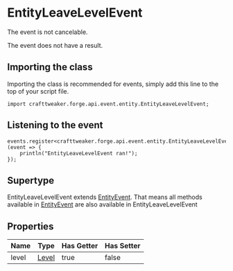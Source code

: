 # EntityLeaveLevelEvent

The event is not cancelable.

The event does not have a result.

## Importing the class

Importing the class is recommended for events, simply add this line to the top of your script file.
```zenscript
import crafttweaker.forge.api.event.entity.EntityLeaveLevelEvent;
```


## Listening to the event

```zenscript
events.register<crafttweaker.forge.api.event.entity.EntityLeaveLevelEvent>(event => {
    println("EntityLeaveLevelEvent ran!");
});
```


## Supertype

EntityLeaveLevelEvent extends [EntityEvent](/forge/api/event/entity/EntityEvent). That means all methods available in [EntityEvent](/forge/api/event/entity/EntityEvent) are also available in EntityLeaveLevelEvent

## Properties

| Name  |               Type                | Has Getter | Has Setter |
|-------|-----------------------------------|------------|------------|
| level | [Level](/vanilla/api/world/Level) | true       | false      |

